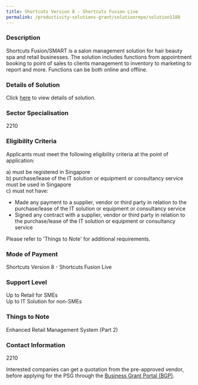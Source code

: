 ```yaml
---
title: Shortcuts Version 8 - Shortcuts Fusion Live
permalink: /productivity-solutions-grant/solutionrepo/solution1188
---
```


### Description

Shortcuts Fusion/SMART is a salon management solution for hair beauty spa and retail businesses. The solution includes functions from appointment booking to point of sales to clients management to inventory to marketing to report and more. Functions can be both online and offline.

### Details of Solution

Click <a href='Serixx Business Solutions' target='_blank' rel='noopener'>here</a> to view details of solution.

### Sector Specialisation

 2210 

### Eligibility Criteria

Applicants must meet the following eligibility criteria at the point of application:

a) must be registered in Singapore <br>
b) purchase/lease of the IT solution or equipment or consultancy service must be used in Singapore <br>
c) must not have:
- Made any payment to a supplier, vendor or third party in relation to the purchase/lease of the IT solution or equipment or consultancy service
- Signed any contract with a supplier, vendor or third party in relation to the purchase/lease of the IT solution or equipment or consultancy service

Please refer to 'Things to Note' for additional requirements.

### Mode of Payment
Shortcuts Version 8 - Shortcuts Fusion Live

### Support Level
Up to Retail for SMEs <br>
Up to IT Solution for non-SMEs

### Things to Note
Enhanced Retail Management System (Part 2)

### Contact Information
2210

Interested companies can get a quotation from the pre-approved vendor, before applying for the PSG through the <a target='_blank' rel='noopener' href='https://www.businessgrants.gov.sg/'>Business Grant Portal (BGP)</a>.
